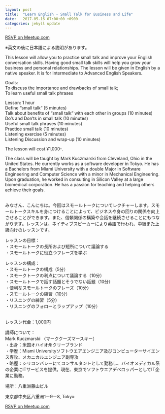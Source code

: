 ```yaml
---
layout: post
title:  "Learn English - Small Talk for Business and Life"
date:   2017-05-16 07:00:00 +0900
categories: jekyll update
---
```

<a href="https://www.meetup.com/tokyo-english-learners/events/239634430/">RSVP on Meetup.com</a>
<div>
<p>※英文の後に日本語による説明があります。</p> <p>This lesson will allow you to practice small talk and improve your English conversation skills. Having good small talk skills will help you grow your business and personal relationships. The lesson will be given in English by a native speaker. It is for Intermediate to Advanced English Speakers.</p> <p>Goals:<br/>To discuss the importance and drawbacks of small talk;<br/>To learn useful small talk phrases</p> <p>Lesson: 1 hour<br/>Define “small talk” (5 minutes)<br/>Talk about benefits of “small talk” with each other in groups (10 minutes)<br/>Do’s and Don’ts in small talk (10 minutes)<br/>Useful small talk phrases (10 minutes)<br/>Practice small talk (10 minutes)<br/>Listening exercise (5 minutes)<br/>Listening Discussion and wrap-up (10 minutes)</p> <p>The lesson will cost ¥1,000-. </p> <p>The class will be taught by Mark Kuczmarski from Cleveland, Ohio in the United States. He currently works as a software developer in Tokyo. He has a Bachelors from Miami University with a double Major in Software Engineering and Computer Science with a minor in Mechanical Engineering. Upon graduation, he worked in consulting in Silicon Valley at a large biomedical corporation. He has a passion for teaching and helping others achieve their goals.</p> <p><br/>みなさん、こんにちは。今回はスモールトークについてレクチャーします。スモールトークスキルを身につけることによって、ビジネスや身の回りの関係を向上させることができます。また、信頼関係の構築や会話を継続させることにもつながります。レッスンは、ネイティブスピーカーにより英語で行われ、中級また上級向けのレッスンです。</p> <p>レッスンの目標：<br/>・スモールトークの長所および短所について議論する<br/>・スモールトークに役立つフレーズを学ぶ</p> <p>レッスンの構成：<br/>・スモールトークの構成（5分）<br/>・スモークトークの利点について議論する（10分）<br/>・スモールトークで話す話題とそうでない話題（10分）<br/>・便利なスモールトークのフレーズ（10分）<br/>・スモールトークの練習（10分）<br/>・リスニングの練習（5分）<br/>・リスニングのフォローとラップアップ（10分）</p> <p><br/>レッスン代金：1,000円</p> <p>講師について：<br/>Mark Kuczmarski （マーククーズマースキー）<br/>・出身：米国オハイオ州クリーブランド<br/>・学歴：Miami Universityソフトウエアエンジニア及びコンピューターサイエンス専攻、メカニカルエンジニア副専攻<br/>・略歴：シリコンバレーにてコンサルタントとして勤務し、バイオメディカル系の企業にITサービスを提供。現在、東京でソフトウエアデベロッパーとしてIT企業に勤務。</p> <p>場所：八重洲藤山ビル</p> <p>東京都中央区八重洲1－9－8, Tokyo</p> 
</div>
<a href="https://www.meetup.com/tokyo-english-learners/events/239634430/">RSVP on Meetup.com</a>
